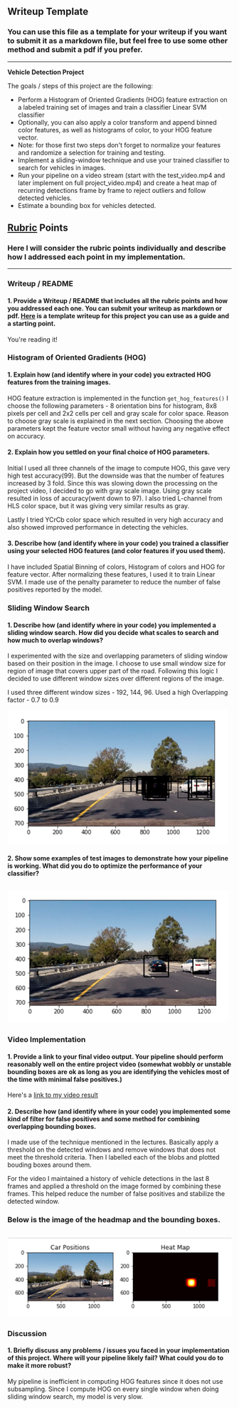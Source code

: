 ## Writeup Template
### You can use this file as a template for your writeup if you want to submit it as a markdown file, but feel free to use some other method and submit a pdf if you prefer.

---

**Vehicle Detection Project**

The goals / steps of this project are the following:

* Perform a Histogram of Oriented Gradients (HOG) feature extraction on a labeled training set of images and train a classifier Linear SVM classifier
* Optionally, you can also apply a color transform and append binned color features, as well as histograms of color, to your HOG feature vector. 
* Note: for those first two steps don't forget to normalize your features and randomize a selection for training and testing.
* Implement a sliding-window technique and use your trained classifier to search for vehicles in images.
* Run your pipeline on a video stream (start with the test_video.mp4 and later implement on full project_video.mp4) and create a heat map of recurring detections frame by frame to reject outliers and follow detected vehicles.
* Estimate a bounding box for vehicles detected.

[//]: # (Image References)
[image1]: ./sliding_window.png
[image2]: ./result.png
[image3]: ./heatmap.png
[video1]: ./project_video.mp4

## [Rubric](https://review.udacity.com/#!/rubrics/513/view) Points
### Here I will consider the rubric points individually and describe how I addressed each point in my implementation.  

---
### Writeup / README

#### 1. Provide a Writeup / README that includes all the rubric points and how you addressed each one.  You can submit your writeup as markdown or pdf.  [Here](https://github.com/udacity/CarND-Vehicle-Detection/blob/master/writeup_template.md) is a template writeup for this project you can use as a guide and a starting point.  

You're reading it!

### Histogram of Oriented Gradients (HOG)

#### 1. Explain how (and identify where in your code) you extracted HOG features from the training images.

HOG feature extraction is implemented in the function `get_hog_features()`
I choose the following parameters - 8 orientation bins for histogram,
8x8 pixels per cell and 2x2 cells per cell and gray scale for color space.
Reason to choose gray scale is explained in the next section.
Choosing the above parameters kept the feature vector small
without having any negative effect on accuracy.

#### 2. Explain how you settled on your final choice of HOG parameters.

Initial I used all three channels of the image to compute HOG, this gave very high test accuracy(99).
But the downside was that the number of features increased by 3 fold.
Since this was slowing down the processing on the project video, I decided to go with gray scale image.
Using gray scale resulted in loss of accuracy(went down to 97).
I also tried L-channel from HLS color space, but it was giving very similar results as gray.

Lastly I tried YCrCb color space which resulted in very high accuracy and also showed improved
performance in detecting the vehicles.

#### 3. Describe how (and identify where in your code) you trained a classifier using your selected HOG features (and color features if you used them).

I have included Spatial Binning of colors, Histogram of colors and HOG for feature vector.
After normalizing these features, I used it to train Linear SVM.
I made use of the penalty parameter to reduce the number of false positives reported by the model.

### Sliding Window Search

#### 1. Describe how (and identify where in your code) you implemented a sliding window search.  How did you decide what scales to search and how much to overlap windows?

I experimented with the size and overlapping parameters of sliding window based on their position in the image.
I choose to use small window size for region of image that covers upper part of the road. Following this logic I decided to use different window sizes over different regions of the image.

I used three different window sizes - 192, 144, 96.
Used a high Overlapping factor - 0.7 to 0.9

![alt text][image1]

#### 2. Show some examples of test images to demonstrate how your pipeline is working.  What did you do to optimize the performance of your classifier?


![alt text][image2]
---

### Video Implementation

#### 1. Provide a link to your final video output.  Your pipeline should perform reasonably well on the entire project video (somewhat wobbly or unstable bounding boxes are ok as long as you are identifying the vehicles most of the time with minimal false positives.)
Here's a [link to my video result](./output.mp4)


#### 2. Describe how (and identify where in your code) you implemented some kind of filter for false positives and some method for combining overlapping bounding boxes.

I made use of the technique mentioned in the lectures.
Basically apply a threshold on the detected windows and remove windows that does not meet the threshold criteria. Then I labelled each of the blobs and plotted bouding boxes around them.

For the video  I maintained a history of vehicle detections in the last 8 frames and applied
a threshold on the image formed by combining these frames. This helped reduce the number of
false positives and stabilize the detected window.

### Below is the image of the headmap and the bounding boxes.
![alt text][image3]
---

### Discussion

#### 1. Briefly discuss any problems / issues you faced in your implementation of this project.  Where will your pipeline likely fail?  What could you do to make it more robust?

My pipeline is inefficient in computing HOG features since it does not use subsampling.
Since I compute HOG on every single window when doing sliding window search, my model is very slow.